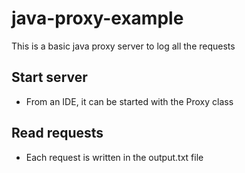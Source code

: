 # java-proxy-example
This is a basic java proxy server to log all the requests

## Start server
- From an IDE, it can be started with the Proxy class 

## Read requests
- Each request is written in the output.txt file

